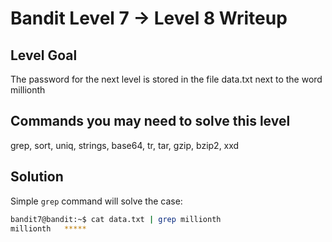 # Bandit Level 7 → Level 8 Writeup
## Level Goal
The password for the next level is stored in the file data.txt next to the word millionth

## Commands you may need to solve this level
grep, sort, uniq, strings, base64, tr, tar, gzip, bzip2, xxd

## Solution

Simple `grep` command will solve the case:
```bash
bandit7@bandit:~$ cat data.txt | grep millionth
millionth	*****
```
